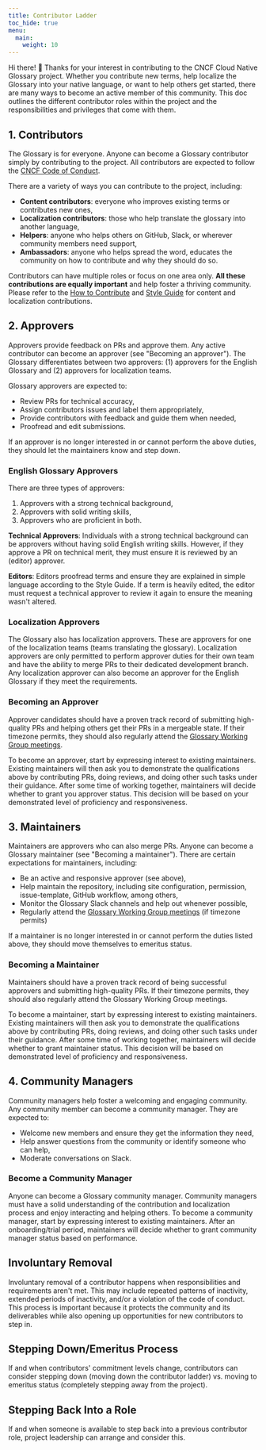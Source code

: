 ```yaml
---
title: Contributor Ladder
toc_hide: true
menu:
  main:
    weight: 10
---
```


Hi there! 👋 Thanks for your interest in contributing to the CNCF Cloud Native Glossary project. 
Whether you contribute new terms, help localize the Glossary into your native language, 
or want to help others get started, there are many ways to become an active member of this community. 
This doc outlines the different contributor roles within the project and the responsibilities and privileges that come with them.

## 1. Contributors

The Glossary is for everyone. Anyone can become a Glossary contributor simply by contributing to the project. 
All contributors are expected to follow the [CNCF Code of Conduct](https://github.com/cncf/foundation/blob/main/code-of-conduct.md).

There are a variety of ways you can contribute to the project, including:

- **Content contributors**: everyone who improves existing terms or contributes new ones, 
- **Localization contributors**: those who help translate the glossary into another language,
- **Helpers**: anyone who helps others on GitHub, Slack, or wherever community members need support,
- **Ambassadors**: anyone who helps spread the word, educates the community on how to contribute and why they should do so. 

Contributors can have multiple roles or focus on one area only. 
**All these contributions are equally important** and help foster a thriving community. 
Please refer to the [How to Contribute](/contribute/) and [Style Guide](/style-guide/) for content and localization contributions.

## 2. Approvers

Approvers provide feedback on PRs and approve them. Any active contributor can become an approver (see "Becoming an approver"). 
The Glossary differentiates between two approvers: (1) approvers for the English Glossary and (2) approvers for localization teams.

Glossary approvers are expected to:

- Review PRs for technical accuracy, 
- Assign contributors issues and label them appropriately,
- Provide contributors with feedback and guide them when needed,
- Proofread and edit submissions.

If an approver is no longer interested in or cannot perform the above duties, they should let the maintainers know and step down.

### English Glossary Approvers

There are three types of approvers:

1) Approvers with a strong technical background,
2) Approvers with solid writing skills,
3) Approvers who are proficient in both. 

**Technical Approvers**: Individuals with a strong technical background can be approvers without having solid English writing skills. 
However, if they approve a PR on technical merit, they must ensure it is reviewed by an (editor) approver.

**Editors**: Editors proofread terms and ensure they are explained in simple language according to the Style Guide. 
If a term is heavily edited, the editor must request a technical approver to review it again to ensure the meaning wasn't altered.

### Localization Approvers

The Glossary also has localization approvers. These are approvers for one of the localization teams (teams translating the glossary). 
Localization approvers are only permitted to perform approver duties for their own team and have the ability to merge PRs to their dedicated development branch. 
Any localization approver can also become an approver for the English Glossary if they meet the requirements. 

### Becoming an Approver

Approver candidates should have a proven track record of submitting high-quality PRs and helping others get their PRs in a mergeable state. 
If their timezone permits, they should also regularly attend the [Glossary Working Group meetings](https://www.cncf.io/calendar/).

To become an approver, start by expressing interest to existing maintainers. 
Existing maintainers will then ask you to demonstrate the qualifications above by contributing PRs, doing reviews, and doing other such tasks under their guidance. 
After some time of working together, maintainers will decide whether to grant you approver status. 
This decision will be based on your demonstrated level of proficiency and responsiveness.

## 3. Maintainers

Maintainers are approvers who can also merge PRs. Anyone can become a Glossary maintainer (see "Becoming a maintainer"). 
There are certain expectations for maintainers, including:

- Be an active and responsive approver (see above),
- Help maintain the repository, including site configuration, permission, issue-template, GitHub workflow, among others,
- Monitor the Glossary Slack channels and help out whenever possible,
- Regularly attend the [Glossary Working Group meetings](https://www.cncf.io/calendar/) (if timezone permits)

If a maintainer is no longer interested in or cannot perform the duties listed above, they should move themselves to emeritus status.

### Becoming a Maintainer

Maintainers should have a proven track record of being successful approvers and submitting high-quality PRs. 
If their timezone permits, they should also regularly attend the Glossary Working Group meetings.

To become a maintainer, start by expressing interest to existing maintainers. 
Existing maintainers will then ask you to demonstrate the qualifications above by contributing PRs, doing reviews, and doing other such tasks under their guidance. 
After some time of working together, maintainers will decide whether to grant maintainer status. 
This decision will be based on demonstrated level of proficiency and responsiveness.

## 4. Community Managers

Community managers help foster a welcoming and engaging community. Any community member can become a community manager. They are expected to:

- Welcome new members and ensure they get the information they need,
- Help answer questions from the community or identify someone who can help,
- Moderate conversations on Slack.

### Become a Community Manager

Anyone can become a Glossary community manager. 
Community managers must have a solid understanding of the contribution and localization process and enjoy interacting and helping others. 
To become a community manager, start by expressing interest to existing maintainers. 
After an onboarding/trial period, maintainers will decide whether to grant community manager status based on performance. 

## Involuntary Removal

Involuntary removal of a contributor happens when responsibilities and requirements aren't met. 
This may include repeated patterns of inactivity, extended periods of inactivity, and/or a violation of the code of conduct. 
This process is important because it protects the community and its deliverables while also opening up opportunities for new contributors to step in.

## Stepping Down/Emeritus Process

If and when contributors' commitment levels change, contributors can consider stepping down (moving down the contributor ladder) vs. 
moving to emeritus status (completely stepping away from the project).

## Stepping Back Into a Role

If and when someone is available to step back into a previous contributor role, project leadership can arrange and consider this.
